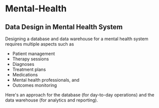 # Mental-Health
## Data Design in Mental Health System

Designing a database and data warehouse for a mental health system requires multiple aspects such as 
+ Patient management
+ Therapy sessions
+ Diagnoses
+ Treatment plans
+ Medications
+ Mental health professionals, and
+ Outcomes monitoring

Here's an approach for the database (for day-to-day operations) and the data warehouse (for analytics and reporting).
